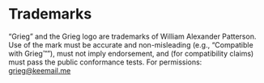 # Trademarks
“Grieg” and the Grieg logo are trademarks of William Alexander Patterson.
Use of the mark must be accurate and non-misleading (e.g., “Compatible with Grieg™”),
must not imply endorsement, and (for compatibility claims) must pass the public conformance tests.
For permissions: grieg@keemail.me

